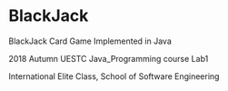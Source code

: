 # BlackJack
BlackJack Card Game Implemented in Java

2018 Autumn UESTC Java_Programming course Lab1

International Elite Class, School of Software Engineering
